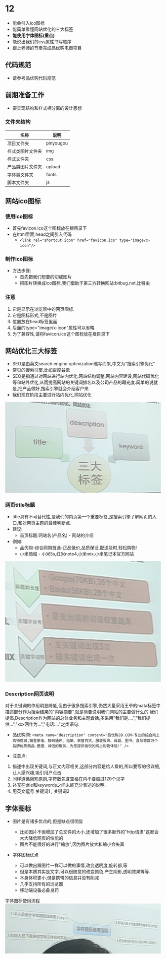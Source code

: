 # 12
+ 能会引入ico图标
+ 能简单看懂网站优化的三大标签
+ **能使用字体图标(重点)**
+ 能说出我们的css属性书写顺序
+ 跟上老师的节奏完成品优购电商项目

## 代码规范
+ 请参考品优购代码规范

## 前期准备工作
+ 要实现结构和样式相分离的设计思想

### 文件夹结构
|名称|说明|
|-|-|
|项目文件夹|pinyougou|
|样式类图片文件夹|img|
|样式文件夹|css|
|产品类图片文件夹|upload|
|字体类文件夹|fonts|
|脚本文件夹|js|

## 网站ico图标
### 使用ico图标
+ 首先favicon.ico这个图标放在根目录下
+ 在html里面,head之间引入代码
    + `<link rel="shortcut icon" href="favicon.ico" type="image/x-icon"/>`

### 制作ico图标
+ 方法步骤:
    + 首先把我们想要的切成图片
    + 把图片转换成ico图标,我们借助于第三方转换网站:bitbug.net,比特虫

### 注意
1. 它是显示在浏览器中的网页图标.
2. 它是图标形式,不是图片
3. 位置放在head标签里面
4. 后面的type="image/x-icon"属性可以省略
5. 为了兼容性,请将favicon.ico这个图标放在根目录下


## 网站优化三大标签
+ SEO是由英文search engine optimization缩写而来,中文为"搜索引擎优化"
+ 常见的搜索引擎,比如百度谷歌
+ SEO是指通过对网站进行站内优化,网站结构调整,网站内容建设,网站代码优化等和站外优化,从而提高网站的关键词排名以及公司产品的曝光度.简单的说就是,把产品做好,搜索引擎就会介绍客户来.
+ 我们现在阶段主要进行站内优化,网站优化

![](../img/%E4%B8%89%E5%A4%A7%E6%A0%87%E7%AD%BE.png)

### 网页title标题
+ title具有不可替代性,是我们的内页第一个重要标签,是搜索引擎了解网页的入口,和对网页主题的最佳判断点.
+ 建议:
    + 首页标题:网站名(产品名) - 网站的介绍
+ 例如:
    + 品优购-综合网购首选-正品低价,品质保证,配送及时,轻松购物!
    + 小米商城 - 小米5s,红米note4,小米mix,小米笔记本官方网站

![](../img/%E5%85%B3%E9%94%AE%E8%AF%8D.png)

### Description网页说明
对于关键词的作用明显降低,但由于很多搜索引擎,仍然大量采用王爷的mata标签中描述部分作为搜索结果的"内容摘要".就是简要说明我们网站的主要做什么的
我们提倡,Description作为网站的总体业务和主题囊括,多采用"我们是....","我们提供...","xxx网作为...","电话:..."之类语句.

+ 品优购网:
`<meta name="description"
        content="品优购JD.COM-专业的综合网上购物商城,销售家电、数码通讯、电脑、家居百货、服装服饰、母婴、图书、食品等数万个品牌优质商品.便捷、诚信的服务，为您提供愉悦的网上购物体验!" />`

+ 注意点:
1. 描述中出现关键词,与正文内容相关,这部分内容是给人看的,所以要写的很详细,让人感兴趣,吸引用户点击.
2. 同样遵循简短原则,字符数包含空格在内不要超过120个汉字
3. 补充在title和keywords之间未能充分表述的说明.
4. 用英文逗号 关键词1 , 关键词2

## 字体图标
+ 图片是有诸多优点的,但是缺点很明显
    + 比如图片不但增加了总文件的大小,还增加了很多额外的"http请求"这都会大大降低网页的性能的
    + 图片不能很好的进行"缩放",因为图片放大和缩小会失真

+ 字体图标优点
    + 可以做出跟图片一样可以做的事情,改变透明度,旋转都,等
    + 但是本质其实是文字,可以很随意的改变颜色,产生阴影,透明效果等等.
    + 本身体积更小,但是携带的信息并没有削减
    + 几乎支持所有的浏览器
    + 移动端设备必备良药

字体图标使用流程
![](../img/%E5%AD%97%E4%BD%93%E5%9B%BE%E6%A0%87%E4%BD%BF%E7%94%A8%E6%B5%81%E7%95%85.png)